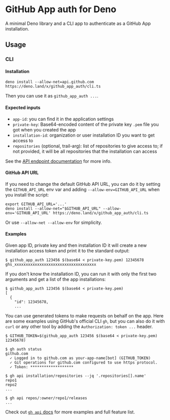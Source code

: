 # GitHub App auth for Deno

A minimal Deno library and a CLI app to authenticate as a GitHub App installation.

## Usage

### CLI

#### Installation

```shell
deno install --allow-net=api.github.com https://deno.land/x/github_app_auth/cli.ts
```

Then you can use it as `github_app_auth ...`.

#### Expected inputs

- `app-id`: you can find it in the application settings
- `private-key`: Base64-encoded content of the private key `.pem` file you got when you created the app
- `installation-id`: organization or user installation ID you want to get access to
- `repositories` (optional, trail-arg): list of repositories to give access to; if not provided, it will be all repositories that the installation can access

See the [API endpoint documentation](https://docs.github.com/en/rest/reference/apps#create-an-installation-access-token-for-an-app) for more info.

#### GitHub API URL

If you need to change the default GitHub API URL, you can do it by setting the `GITHUB_API_URL` env var and adding `--allow-env=GITHUB_API_URL` when you install the script:

```shell
export GITHUB_API_URL='...'
deno install --allow-net="$GITHUB_API_URL" --allow-env='GITHUB_API_URL' https://deno.land/x/github_app_auth/cli.ts
```

Or use `--allow-net --allow-env` for simplicity.

#### Examples

Given app ID, private key and then installation ID it will create a new installation access token and print it to the standard output:

```shell
$ github_app_auth 123456 $(base64 < private-key.pem) 12345678
ghs_xxxxxxxxxxxxxxxxxxxxxxxxxxxxxxxxxxxx
```

If you don't know the installation ID, you can run it with only the first two arguments and get a list of the app installations:

```shell
$ github_app_auth 123456 $(base64 < private-key.pem)
[
  {
    "id": 12345678,
    ...
```

You can use generated tokens to make requests on behalf on the app. Here are some examples using GitHub's official CLI `gh`, but you can also do it with `curl` or any other tool by adding the `Authorization: token ...` header.

```shell
$ GITHUB_TOKEN=$(github_app_auth 123456 $(base64 < private-key.pem) 12345678)

$ gh auth status
github.com
  ✓ Logged in to github.com as your-app-name[bot] (GITHUB_TOKEN)
  ✓ Git operations for github.com configured to use https protocol.
  ✓ Token: *******************

$ gh api installation/repositories --jq '.repositories[].name'
repo1
repo2
...

$ gh api repos/:owner/repo1/releases
...
```

Check out [`gh api` docs](https://cli.github.com/manual/gh_api) for more examples and full feature list.
